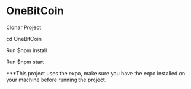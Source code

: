 # OneBitCoin

Clonar  Project

cd OneBitCoin

Run $npm install

Run $npm start 

***This project uses the expo, make sure you have the expo installed on your machine before running the project.
